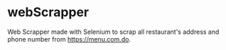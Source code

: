 # webScrapper
 Web Scrapper made with Selenium to scrap all restaurant's address and phone number from https://menu.com.do.
